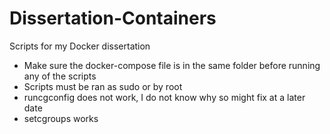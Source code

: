 # Dissertation-Containers
Scripts for my Docker dissertation

- Make sure the docker-compose file is in the same folder before running any of the scripts
- Scripts must be ran as sudo or by root
- runcgconfig does not work, I do not know why so might fix at a later date
- setcgroups works
